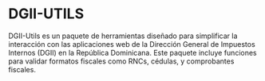 # DGII-UTILS
DGII-Utils es un paquete de herramientas diseñado para simplificar la interacción con las aplicaciones web de la Dirección General de Impuestos Internos (DGII) en la República Dominicana. Este paquete incluye funciones para validar formatos fiscales como RNCs, cédulas, y comprobantes fiscales.
